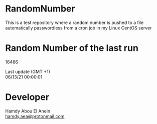 # RandomNumber    
This is a test repository where a random number is pushed to a file automatically passwordless from a cron job in my Linux CentOS server    
# Random Number of the last run   
16466
      
Last update (GMT +1)    
06/13/21 00:00:01
# Developer    
Hamdy Abou El Anein   
hamdy.aea@protonmail.com
